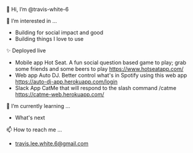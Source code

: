 👋 Hi, I’m @travis-white-6

👀 I’m interested in ...
- Building for social impact and good
- Building things I love to use

✨ Deployed live
- Mobile app Hot Seat. A fun social question based game to play; grab some friends and some beers to play https://www.hotseatapp.com/
- Web app Auto DJ. Better control what's in Spotify using this web app https://auto-dj-app.herokuapp.com/login
- Slack App CatMe that will respond to the slash command /catme https://catme-web.herokuapp.com/ 

🌱 I’m currently learning ...
- What's next

📫 How to reach me ...
- travis.lee.white.6@gmail.com

<!---
travis-white-6/travis-white-6 is a ✨ special ✨ repository because its `README.md` (this file) appears on your GitHub profile.
You can click the Preview link to take a look at your changes.
--->
